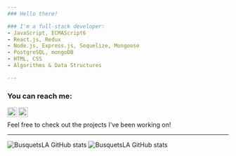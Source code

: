 ```yaml
---
### Hello there!

### I'm a full-stack developer:
- JavaScript, ECMAScript6
- React.js, Redux
- Node.js, Express.js, Sequelize, Mongoose
- PostgreSQL, mongoDB
- HTML, CSS
- Algorithms & Data Structures

---
```


### You can reach me:
[<img align="left" background-color=white alt="BusquetsLA | LinkedIn" width="22px" src="https://cdn.jsdelivr.net/npm/simple-icons@5.22.0/icons/linkedin.svg" />][linkedin]
[<img align="left" background-color=white alt="BusquetsLA | Gmail" width="22px" src="https://cdn.jsdelivr.net/npm/simple-icons@5.22.0/icons/gmail.svg" />][gmail]
<br />

Feel free to check out the projects I've been working on!

---

<a>
  <img align="justify" alt='BusquetsLA GitHub stats' src="https://github-readme-stats.vercel.app/api?username=BusquetsLA&count_private=true&show_icons=true&theme=github_dark" />
</a>
<a>
  <img align="justify" alt='BusquetsLA GitHub stats' src="https://github-readme-stats.vercel.app/api/top-langs/?username=BusquetsLA&count_private=true&langs_count=9&hide=shell&layout=compact&theme=github_dark" />
</a>


[linkedin]: https://www.linkedin.com/in/busquets-lautaro-agustin/
[gmail]: mailto:busquetsla@gmail.com

<!--
**BusquetsLA/BusquetsLA** is a ✨ _special_ ✨ repository because its `README.md` (this file) appears on your GitHub profile.
Si estás leyendo ésto contratame ;)
If you're reading this hire me ;)
<img alingn='left' alt='BusquetsLA GitHub stats' src='https://github-readme-stats.vercel.app/api?username=BusquetsLA&count_private=true&show_icons=true&theme=github_dark' />
<img alingn='left' alt='BusquetsLA GitHub stats' src='https://github-readme-stats.vercel.app/api/top-langs/?username=BusquetsLA&layout=compact&theme=github_dark' />
-->
